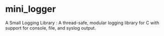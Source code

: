 # mini_logger
A Small Logging Library : A thread-safe, modular logging library for C with support for console, file, and syslog output.
